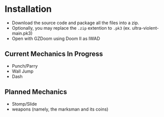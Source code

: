 # Installation
* Download the source code and package all the files into a zip.
* Optionally, you may replace the `.zip` extention to `.pk3` (ex. ultra-violent-main.pk3)
* Open with GZDoom using Doom II as IWAD

## Current Mechanics In Progress
* Punch/Parry
* Wall Jump
* Dash

## Planned Mechanics
* Stomp/Slide
* weapons (namely, the marksman and its coins)
